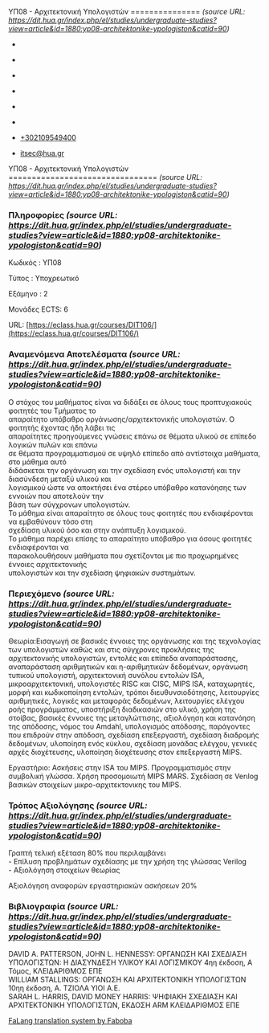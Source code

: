 ΥΠ08 - Αρχιτεκτονική Υπολογιστών
===============    *(source URL: https://dit.hua.gr/index.php/el/studies/undergraduate-studies?view=article&id=1880:yp08-architektonike-ypologiston&catid=90)*

*   [](https://www.facebook.com/ditharokopio)
*   [](https://www.youtube.com/channel/UCEHkYirpXF1nSLxDCrfDZ4A)
*   [](https://www.linkedin.com/company/77699385)
*   [](https://www.instagram.com/dithua)

*   [](https://dit.hua.gr/index.php/el/studies/undergraduate-studies)
*   [](https://dit.hua.gr/index.php/en/studies/undergraduate-studies)

*   [+302109549400](tel:+302109549400)
*   [itsec@hua.gr](mailto:itsec@hua.gr)

ΥΠ08 - Αρχιτεκτονική Υπολογιστών
================================  *(source URL: https://dit.hua.gr/index.php/el/studies/undergraduate-studies?view=article&id=1880:yp08-architektonike-ypologiston&catid=90)*

### Πληροφορίες  *(source URL: https://dit.hua.gr/index.php/el/studies/undergraduate-studies?view=article&id=1880:yp08-architektonike-ypologiston&catid=90)*

Κωδικός : ΥΠ08

Τύπος : Υποχρεωτικό

Εξάμηνο : 2

Μονάδες ECTS: 6

URL: [https://eclass.hua.gr/courses/DIT106/](https://eclass.hua.gr/courses/DIT106/)

### Αναμενόμενα Αποτελέσματα  *(source URL: https://dit.hua.gr/index.php/el/studies/undergraduate-studies?view=article&id=1880:yp08-architektonike-ypologiston&catid=90)*

Ο στόχος του μαθήματος είναι να διδάξει σε όλους τους προπτυχιακούς φοιτητές του Τμήματος το  
απαραίτητο υπόβαθρο οργάνωσης/αρχιτεκτονικής υπολογιστών. Ο φοιτητής έχοντας ήδη λάβει τις  
απαραίτητες προηγούμενες γνώσεις επάνω σε θέματα υλικού σε επίπεδο λογικών πυλών και επάνω  
σε θέματα προγραμματισμού σε υψηλό επίπεδο από αντίστοιχα μαθήματα, στο μάθημα αυτό  
διδάσκεται την οργάνωση και την σχεδίαση ενός υπολογιστή και την διασύνδεση μεταξύ υλικού και  
λογισμικού ώστε να αποκτήσει ένα στέρεο υπόβαθρο κατανόησης των εννοιών που αποτελούν την  
βάση των σύγχρονων υπολογιστών.  
Το μάθημα είναι απαραίτητο σε όλους τους φοιτητές που ενδιαφέρονται να εμβαθύνουν τόσο στη  
σχεδίαση υλικού όσο και στην ανάπτυξη λογισμικού.  
Το μάθημα παρέχει επίσης το απαραίτητο υπόβαθρο για όσους φοιτητές ενδιαφέρονται να  
παρακολουθήσουν μαθήματα που σχετίζονται με πιο προχωρημένες έννοιες αρχιτεκτονικής  
υπολογιστών και την σχεδίαση ψηφιακών συστημάτων.

### Περιεχόμενο  *(source URL: https://dit.hua.gr/index.php/el/studies/undergraduate-studies?view=article&id=1880:yp08-architektonike-ypologiston&catid=90)*

Θεωρία:Εισαγωγή σε βασικές έννοιες της οργάνωσης και της τεχνολογίας των υπολογιστών καθώς και στις σύγχρονες προκλήσεις της αρχιτεκτονικής υπολογιστών, εντολές και επίπεδα αναπαράστασης, αναπαράσταση αριθμητικών και η-αριθμητικών δεδομένων, οργάνωση τυπικού υπολογιστή, αρχιτεκτονική συνόλου εντολών ISA, μικροαρχιτεκτονική, υπολογιστές RISC και CISC, MIPS ISA, καταχωρητές, μορφή και κωδικοποίηση εντολών, τρόποι διευθυνσιοδότησης, λειτουργίες αριθμητικές, λογικές και μεταφοράς δεδομένων, λειτουργίες ελέγχου ροής προγράμματος, υποστήριξη διαδικασιών στο υλικό, χρήση της στοίβας, βασικές έννοιες της μεταγλώττισης, αξιολόγηση και κατανόηση της απόδοσης, νόμος του Amdahl, υπολογισμός απόδοσης, παράγοντες που επιδρούν στην απόδοση, σχεδίαση επεξεργαστή, σχεδίαση διαδρομής δεδομένων, υλοποίηση ενός κύκλου, σχεδίαση μονάδας ελέγχου, γενικές αρχές διοχέτευσης, υλοποίηση διοχέτευσης στον επεξεργαστή MIPS.  
  
Εργαστήριο: Ασκήσεις στην ISA του MIPS. Προγραμματισμός στην συμβολική γλώσσα. Χρήση προσομοιωτή MIPS MARS. Σχεδίαση σε Verιlog βασικών στοιχείων μικρο-αρχιτεκτονικης του MIPS.

### Τρόπος Αξιολόγησης  *(source URL: https://dit.hua.gr/index.php/el/studies/undergraduate-studies?view=article&id=1880:yp08-architektonike-ypologiston&catid=90)*

Γραπτή τελική εξέταση 80% που περιλαμβάνει  
\- Επίλυση προβλημάτων σχεδίασης με την χρήση της γλώσσας Verilog  
\- Αξιολόγηση στοιχείων θεωρίας  
  
Αξιολόγηση αναφορών εργαστηριακών ασκήσεων 20%

### Βιβλιογραφία  *(source URL: https://dit.hua.gr/index.php/el/studies/undergraduate-studies?view=article&id=1880:yp08-architektonike-ypologiston&catid=90)*

DAVID A. PATTERSON, JOHN L. HENNESSY: ΟΡΓΑΝΩΣΗ ΚΑΙ ΣΧΕΔΙΑΣΗ ΥΠΟΛΟΓΙΣΤΩΝ: Η ΔΙΑΣΥΝΔΕΣΗ ΥΛΙΚΟΥ ΚΑΙ ΛΟΓΙΣΜΙΚΟΥ 4ηη έκδοση, Α Τόμος, ΚΛΕΙΔΑΡΙΘΜΟΣ ΕΠΕ  
WILLIAM STALLINGS: ΟΡΓΑΝΩΣΗ ΚΑΙ ΑΡΧΙΤΕΚΤΟΝΙΚΗ ΥΠΟΛΟΓΙΣΤΩΝ 10ηη έκδοση, Α. ΤΖΙΟΛΑ ΥΙΟΙ Α.Ε.  
SARAH L. HARRIS, DAVID MONEY HARRIS: ΨΗΦΙΑΚΗ ΣΧΕΔΙΑΣΗ ΚΑΙ ΑΡΧΙΤΕΚΤΟΝΙΚΗ ΥΠΟΛΟΓΙΣΤΩΝ, ΕΚΔΟΣΗ ARM ΚΛΕΙΔΑΡΙΘΜΟΣ ΕΠΕ

[FaLang translation system by Faboba](http://www.faboba.com/ "Faboba : Création de composantJoomla")

[](https://dit.hua.gr/index.php/el/studies/undergraduate-studies?view=article&id=1880:yp08-architektonike-ypologiston&catid=90#)
